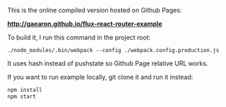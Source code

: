 This is the online compiled version hosted on Github Pages:

**http://gaearon.github.io/flux-react-router-example**

To build it, I run this command in the project root:

```
./node_modules/.bin/webpack --config ./webpack.config.production.js
```

It uses hash instead of pushstate so Github Page relative URL works.

If you want to run example locally, git clone it and run it instead:

```javascript
npm install
npm start
```
